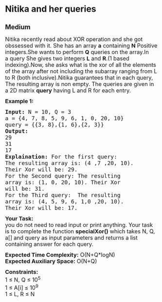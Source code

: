 # Nitika and her queries
## Medium
<div class="problems_problem_content__Xm_eO"><p><span style="font-size:18px">Nitika recently read about XOR operation and she got </span><span style="font-size:18px">obssessed</span><span style="font-size:18px"> with it. She has an array <strong>a</strong> containing <strong>N</strong> Positive integers.She wants to perform <strong>Q</strong> queries on the array.In a&nbsp;</span><span style="font-size:18px">query</span><span style="font-size:18px"> She gives two integers <strong>L</strong> and <strong>R</strong>.(1 based indexing).Now, she asks what is the xor of all the elements of the array after not including the subarray ranging from L to R (both inclusive).Nitika guarantees that in each query, The resulting array is&nbsp;</span><span style="font-size:18px">non empty</span><span style="font-size:18px">. The queries are given in a 2D matrix <strong>query</strong> having L and R for each entry.&nbsp;</span></p>

<p><strong><span style="font-size:18px">Example 1:</span></strong></p>

<pre><span style="font-size:18px"><strong>Input:</strong> N = 10, Q = 3
a = {4, 7, 8, 5, 9, 6, 1, 0, 20, 10}
query = {{3, 8},{1, 6},{2, 3}}
<strong>Output:</strong> 
29
31
17
<strong>Explaination:</strong> For the first query: 
The resulting array is: (4 ,7 ,20, 10).
Their Xor will be: 29. 
For the Second query: The resulting 
array is: (1, 0, 20, 10). Their Xor 
will be: 31. 
For the Third query:  The resulting 
array is: (4, 5, 9, 6, 1,</span><span style="font-size:18px">0 ,</span><span style="font-size:18px">20, 10). 
Their Xor will be: 17.</span></pre>

<p><span style="font-size:18px"><strong>Your Task:</strong><br>
you do not need to read input or print anything. Your task is to complete the function <strong>specialXor()</strong> which takes N, Q, a[] and query as input parameters and returns a list containing answer for each query.</span></p>

<p><span style="font-size:18px"><strong>Expected Time Complexity:</strong> O(N+Q*logN)<br>
<strong>Expected Auxiliary Space:</strong> O(N+Q)</span></p>

<p><span style="font-size:18px"><strong>Constraints:</strong><br>
1 ≤ N, Q ≤ 10<sup>5</sup><br>
1 ≤ A[i] ≤ 10<sup>9</sup><br>
1 ≤ L, R ≤ N&nbsp;&nbsp;</span></p>
</div>
